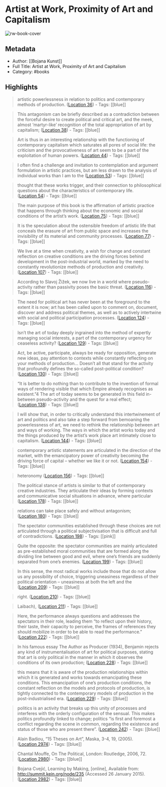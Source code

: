 # Artist at Work, Proximity of Art and Capitalism

![rw-book-cover](https://m.media-amazon.com/images/I/71h7H3lS4LL._SY160.jpg)

## Metadata
- Author: [[Bojana Kunst]]
- Full Title: Artist at Work, Proximity of Art and Capitalism
- Category: #books

## Highlights

> artistic powerlessness in relation to politics and contemporary methods of production. ([Location 36](https://readwise.io/to_kindle?action=open&asin=B015GF37SK&location=36))
    - Tags: [[blue]] 


> This antagonism can be briefly described as a contradiction between the forceful desire to create political and critical art, and the meek, almost ‘martyr-like’ recognition of the total appropriation of art by capitalism; ([Location 38](https://readwise.io/to_kindle?action=open&asin=B015GF37SK&location=38))
    - Tags: [[blue]] 


> Art is thus in an interesting relationship with the functioning of contemporary capitalism which saturates all pores of social life: the criticism and the provocativeness of art seem to be a part of the exploitation of human powers. ([Location 44](https://readwise.io/to_kindle?action=open&asin=B015GF37SK&location=44))
    - Tags: [[blue]] 


> I often find a challenge and invitation to contemplation and argument formulation in artistic practices, but am less drawn to the analysis of individual works than I am to the ([Location 53](https://readwise.io/to_kindle?action=open&asin=B015GF37SK&location=53))
    - Tags: [[blue]] 


> thought that these works trigger, and their connection to philosophical questions about the characteristics of contemporary life. ([Location 54](https://readwise.io/to_kindle?action=open&asin=B015GF37SK&location=54))
    - Tags: [[blue]] 


> The main purpose of this book is the affirmation of artistic practice that happens through thinking about the economic and social conditions of the artist’s work. ([Location 75](https://readwise.io/to_kindle?action=open&asin=B015GF37SK&location=75))
    - Tags: [[blue]] 


> It is the speculation about the ostensible freedom of artistic life that conceals the erasure of art from public space and increases the invisibility of its material and community processes. ([Location 77](https://readwise.io/to_kindle?action=open&asin=B015GF37SK&location=77))
    - Tags: [[blue]] 


> We live at a time when creativity, a wish for change and constant reflection on creative conditions are the driving forces behind development in the post-industrial world, marked by the need to constantly revolutionize methods of production and creativity. ([Location 107](https://readwise.io/to_kindle?action=open&asin=B015GF37SK&location=107))
    - Tags: [[blue]] 


> According to Slavoj Žižek, we now live in a world where pseudo-activity rather than passivity poses the basic threat. ([Location 116](https://readwise.io/to_kindle?action=open&asin=B015GF37SK&location=116))
    - Tags: [[blue]] 


> The need for political art has never been at the foreground to the extent it is now; art has been called upon to comment on, document, discover and address political themes, as well as to actively intertwine with social and political participation processes. ([Location 124](https://readwise.io/to_kindle?action=open&asin=B015GF37SK&location=124))
    - Tags: [[blue]] 


> Isn’t the art of today deeply ingrained into the method of expertly managing social interests, a part of the contemporary urgency for ceaseless activity? ([Location 129](https://readwise.io/to_kindle?action=open&asin=B015GF37SK&location=129))
    - Tags: [[blue]] 


> Act, be active, participate, always be ready for opposition, generate new ideas, pay attention to contexts while constantly reflecting on your methods of production… Doesn’t all that stand for the activity that profoundly defines the so-called post-political condition? ([Location 130](https://readwise.io/to_kindle?action=open&asin=B015GF37SK&location=130))
    - Tags: [[blue]] 


> “It is better to do nothing than to contribute to the invention of formal ways of rendering visible that which Empire already recognises as existent.”4 The art of today seems to be generated in this field in-between pseudo-activity and the quest for a real effect; ([Location 138](https://readwise.io/to_kindle?action=open&asin=B015GF37SK&location=138))
    - Tags: [[blue]] 


> I will show that, in order to critically understand this intertwinement of art and politics and also take a step forward from bemoaning the powerlessness of art, we need to rethink the relationship between art and ways of working. The ways in which the artist works today and the things produced by the artist’s work place art intimately close to capitalism. ([Location 144](https://readwise.io/to_kindle?action=open&asin=B015GF37SK&location=144))
    - Tags: [[blue]] 


> contemporary artistic statements are articulated in the direction of the market, with the emancipatory power of creativity becoming the driving force of capital – whether we like it or not. ([Location 154](https://readwise.io/to_kindle?action=open&asin=B015GF37SK&location=154))
    - Tags: [[blue]] 


> heteronomy ([Location 156](https://readwise.io/to_kindle?action=open&asin=B015GF37SK&location=156))
    - Tags: [[blue]] 


> The political stance of artists is similar to that of contemporary creative industries. They articulate their ideas by forming contexts and communicative social situations in advance, where particular ([Location 178](https://readwise.io/to_kindle?action=open&asin=B015GF37SK&location=178))
    - Tags: [[blue]] 


> relations can take place safely and without antagonism; ([Location 180](https://readwise.io/to_kindle?action=open&asin=B015GF37SK&location=180))
    - Tags: [[blue]] 


> The spectator communities established through these choices are not articulated through a political subjectivisation that is difficult and full of contradictions. ([Location 198](https://readwise.io/to_kindle?action=open&asin=B015GF37SK&location=198))
    - Tags: [[pink]] 


> Quite the opposite: the spectator communities are mainly articulated as pre-established moral communities that are formed along the dividing line between good and evil, where one’s friends are suddenly separated from one’s enemies. ([Location 199](https://readwise.io/to_kindle?action=open&asin=B015GF37SK&location=199))
    - Tags: [[blue]] 


> In this sense, the most radical works include those that do not allow us any possibility of choice, triggering uneasiness regardless of their political orientation – uneasiness at both the left and the ([Location 209](https://readwise.io/to_kindle?action=open&asin=B015GF37SK&location=209))
    - Tags: [[blue]] 


> right. ([Location 210](https://readwise.io/to_kindle?action=open&asin=B015GF37SK&location=210))
    - Tags: [[blue]] 


> Laibach), ([Location 211](https://readwise.io/to_kindle?action=open&asin=B015GF37SK&location=211))
    - Tags: [[blue]] 


> Here, the performance always questions and addresses the spectators in their role, leading them “to reflect upon their history, their taste, their capacity to perceive, the frames of references they should mobilize in order to be able to read the performance.” ([Location 222](https://readwise.io/to_kindle?action=open&asin=B015GF37SK&location=222))
    - Tags: [[blue]] 


> In his famous essay The Author as Producer (1934), Benjamin rejects any kind of instrumentalisation of art for political purposes, stating that art is only political in the manner in which it observes the conditions of its own production; ([Location 228](https://readwise.io/to_kindle?action=open&asin=B015GF37SK&location=228))
    - Tags: [[blue]] 


> this means that it is aware of the production relationships within which it is generated and works towards emancipating these conditions. This emancipation of one’s production conditions, the constant reflection on the models and protocols of production, is tightly connected to the contemporary models of production in the post-industrialised era. ([Location 229](https://readwise.io/to_kindle?action=open&asin=B015GF37SK&location=229))
    - Tags: [[blue]] 


> politics is an activity that breaks up this unity of processes and interferes with the orderly configuration of the sensual. This makes politics profoundly linked to change; politics “is first and foremost a conflict regarding the scene in common, regarding the existence and status of those who are present there”. ([Location 242](https://readwise.io/to_kindle?action=open&asin=B015GF37SK&location=242))
    - Tags: [[blue]] 


> Alain Badiou, “15 Theses on Art”, Maska, 3-4, 19, (2005). ([Location 2974](https://readwise.io/to_kindle?action=open&asin=B015GF37SK&location=2974))
    - Tags: [[blue]] 


> Chantal Mouffe, On The Political, London: Routledge, 2006, 72. ([Location 2980](https://readwise.io/to_kindle?action=open&asin=B015GF37SK&location=2980))
    - Tags: [[blue]] 


> Bojana Cvejić, Learning by Making, [online], Available from: http://summit.kein.org/node/235 (Accessed 26 January 2015). ([Location 2982](https://readwise.io/to_kindle?action=open&asin=B015GF37SK&location=2982))
    - Tags: [[blue]] 

